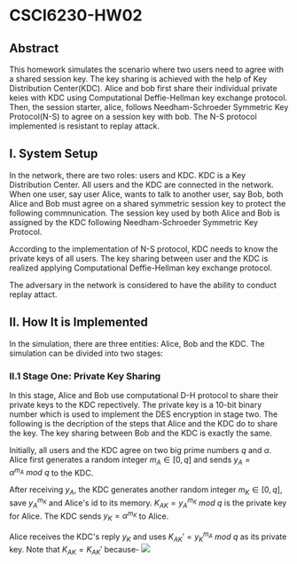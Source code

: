 # CSCI6230-HW02

## Abstract
This homework simulates the scenario where two users need to agree with a shared session key. The key sharing is achieved with the help of Key Distribution Center(KDC).
Alice and bob first share their individual private keies with KDC using Computational Deffie-Hellman key exchange protocol. Then, the session starter, alice, follows Needham-Schroeder Symmetric Key Protocol(N-S) to agree on a session key with bob. The N-S protocol implemented is resistant to replay attack.

## I. System Setup
In the network, there are two roles: users and KDC.
KDC is a Key Distribution Center. All users and the KDC are connected in the network. When one user, say user Alice, wants to talk to another user, say Bob, both Alice and Bob must agree on a shared symmetric session key to protect the following commnunication. The session key used by both Alice and Bob is assigned by the KDC following Needham-Schroeder Symmetric Key Protocol.

According to the implementation of N-S protocol, KDC needs to know the private keys of all users. The key sharing between user and the KDC is realized applying Computational Deffie-Hellman key exchange protocol.

The adversary in the network is considered to have the ability to conduct replay attact.

## II. How It is Implemented
In the simulation, there are three entities: Alice, Bob and the KDC.
The simulation can be divided into two stages:
### II.1 Stage One: Private Key Sharing
In this stage, Alice and Bob use computational D-H protocol to share their private keys to the KDC repectively. The private key is a 10-bit binary number which is used to implement the DES encryption in stage two. The following is the decription of the steps that Alice and the KDC do to share the key. The key sharing between Bob and the KDC is exactly the same.

Initially, all users and the KDC agree on two big prime numbers $q$ and $\alpha$.
Alice first generates a random integer $m_A \in [0, q]$ and sends $y_A = \alpha^{m_A}~mod~q$ to the KDC.

After receiving $y_A$, the KDC generates another random integer $m_K \in [0, q]$, save $y_A^{m_K}$ and Alice's id to its memory. $K_{AK} = y_A^{m_K}~mod~q$ is the private key for Alice. The KDC sends $y_K = \alpha^{m_K}$ to Alice.

Alice receives the KDC's reply $y_K$ and uses $K_{AK}' = y_K^{m_A}~mod~q$ as its private key.
Note that $K_{AK} = K_{AK}'$ because- <img src="https://latex.codecogs.com/gif.latex?O_t=K_{AK} = y_A^{m_K}~mod~q = (\alpha^{m_A})^{m_K}~mod~q = \alpha^{m_A \cdot m_K}~mod~q = (\alpha^{m_K})^{m_A}~mod~q = (y_K)^{m_A}~mod~q = K_{AK}' t " /> 
